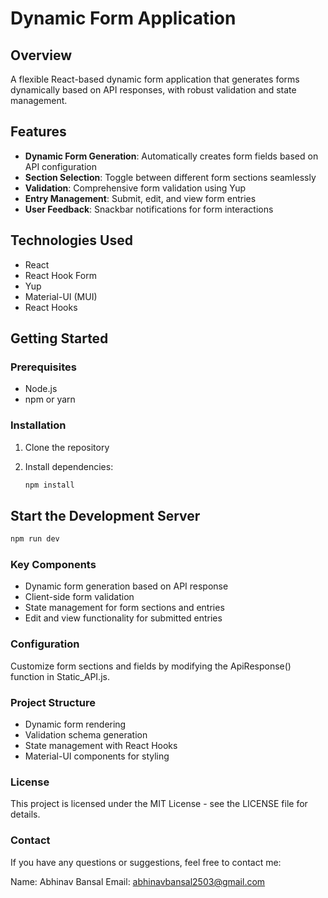 # Dynamic Form Application

## Overview

A flexible React-based dynamic form application that generates forms dynamically based on API responses, with robust validation and state management.

## Features

- **Dynamic Form Generation**: Automatically creates form fields based on API configuration
- **Section Selection**: Toggle between different form sections seamlessly
- **Validation**: Comprehensive form validation using Yup
- **Entry Management**: Submit, edit, and view form entries
- **User Feedback**: Snackbar notifications for form interactions

## Technologies Used

- React
- React Hook Form
- Yup
- Material-UI (MUI)
- React Hooks

## Getting Started

### Prerequisites

- Node.js
- npm or yarn

### Installation

1. Clone the repository
2. Install dependencies:

   ```bash
   npm install

   ```

## Start the Development Server

```bash
npm run dev
```

### Key Components

- Dynamic form generation based on API response
- Client-side form validation
- State management for form sections and entries
- Edit and view functionality for submitted entries

### Configuration

Customize form sections and fields by modifying the ApiResponse() function in Static_API.js.

### Project Structure

- Dynamic form rendering
- Validation schema generation
- State management with React Hooks
- Material-UI components for styling

### License

This project is licensed under the MIT License - see the LICENSE file for details.

### Contact

If you have any questions or suggestions, feel free to contact me:

Name: Abhinav Bansal
Email: abhinavbansal2503@gmail.com
